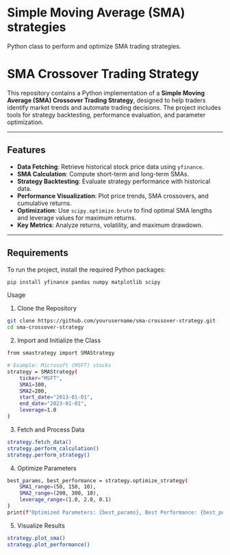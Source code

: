 # Simple Moving Average (SMA) strategies
Python class to perform and optimize SMA trading strategies.

# SMA Crossover Trading Strategy

This repository contains a Python implementation of a **Simple Moving Average (SMA) Crossover Trading Strategy**, designed to help traders identify market trends and automate trading decisions. The project includes tools for strategy backtesting, performance evaluation, and parameter optimization.

---

## Features

- **Data Fetching**: Retrieve historical stock price data using `yfinance`.
- **SMA Calculation**: Compute short-term and long-term SMAs.
- **Strategy Backtesting**: Evaluate strategy performance with historical data.
- **Performance Visualization**: Plot price trends, SMA crossovers, and cumulative returns.
- **Optimization**: Use `scipy.optimize.brute` to find optimal SMA lengths and leverage values for maximum returns.
- **Key Metrics**: Analyze returns, volatility, and maximum drawdown.

---

## Requirements

To run the project, install the required Python packages:

```bash
pip install yfinance pandas numpy matplotlib scipy
```

Usage
1. Clone the Repository
```bash
git clone https://github.com/yourusername/sma-crossover-strategy.git
cd sma-crossover-strategy
```
2. Import and Initialize the Class
```bash
from smastrategy import SMAStrategy

# Example: Microsoft (MSFT) stocks
strategy = SMAStrategy(
    ticker="MSFT",
    SMA1=100,
    SMA2=200,
    start_date="2013-01-01",
    end_date="2023-01-01",
    leverage=1.0
)
```
3. Fetch and Process Data
```bash
strategy.fetch_data()
strategy.perform_calculation()
strategy.perform_strategy()
```
4. Optimize Parameters
```bash
best_params, best_performance = strategy.optimize_strategy(
    SMA1_range=(50, 150, 10),
    SMA2_range=(200, 300, 10),
    leverage_range=(1.0, 2.0, 0.1)
)
print(f"Optimized Parameters: {best_params}, Best Performance: {best_performance}")
```
5. Visualize Results
```bash
strategy.plot_sma()
strategy.plot_performance()
```



